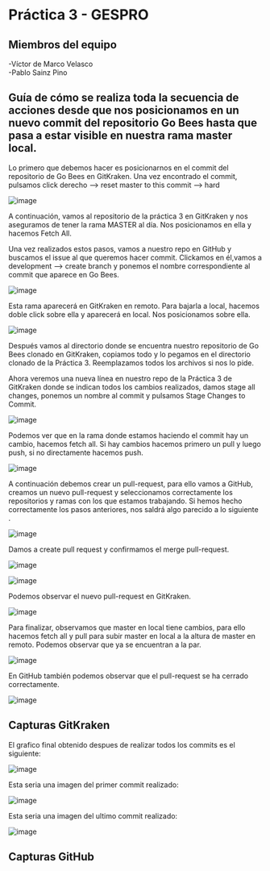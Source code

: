 # Práctica 3 - GESPRO
## Miembros del equipo
  -Víctor de Marco Velasco  
  -Pablo Sainz Pino

## Guía de cómo se realiza toda la secuencia de acciones desde que nos posicionamos en un nuevo commit del repositorio Go Bees hasta que pasa a estar visible en nuestra rama master local.

Lo primero que debemos hacer es posicionarnos en el commit del repositorio de Go Bees en GitKraken. Una vez encontrado el commit, pulsamos click derecho --> reset master to this commit --> hard

![image](https://github.com/user-attachments/assets/67f876e3-2c74-4c38-aa8c-7f93bc3a6dea)

A continuación, vamos al repositorio de la práctica 3 en GitKraken y nos aseguramos de tener la rama MASTER al día. Nos posicionamos en ella y hacemos Fetch All.

Una vez realizados estos pasos, vamos a nuestro repo en GitHub y buscamos el issue al que queremos hacer commit. Clickamos en él,vamos a development --> create branch y ponemos el nombre correspondiente al commit que aparece en Go Bees.

![image](https://github.com/user-attachments/assets/e56abcd1-31f7-4f05-bab1-656397054c18)

Esta rama aparecerá en GitKraken en remoto. Para bajarla a local, hacemos doble click sobre ella y aparecerá en local. Nos posicionamos sobre ella.

![image](https://github.com/user-attachments/assets/b9f8bcdb-1690-4c7d-ab14-d31bb99e5505)


Después vamos al directorio donde se encuentra nuestro repositorio de Go Bees clonado en GitKraken, copiamos todo y lo pegamos en el directorio clonado de la Práctica 3. Reemplazamos todos los archivos si nos lo pide.

Ahora veremos una nueva línea en nuestro repo de la Práctica 3 de GitKraken donde se indican todos los cambios realizados, damos stage all changes, ponemos un nombre al commit y pulsamos Stage Changes to Commit.

![image](https://github.com/user-attachments/assets/f49b6ae3-ff97-4441-828c-64c0827537d2)

Podemos ver que en la rama donde estamos haciendo el commit hay un cambio, hacemos fetch all. Si hay cambios hacemos primero un pull y luego push, si no directamente hacemos push.

![image](https://github.com/user-attachments/assets/f372464e-cb3d-47e1-8db3-a9631893080a)

A continuación debemos crear un pull-request, para ello vamos a GitHub, creamos un nuevo pull-request y seleccionamos correctamente los repositorios y ramas con los que estamos trabajando. Si hemos hecho correctamente los pasos anteriores, nos saldrá algo parecido a lo siguiente .

![image](https://github.com/user-attachments/assets/4accbd9c-0ac5-4b33-8bcb-1658c28ff221)

Damos a create pull request y confirmamos el merge pull-request.

![image](https://github.com/user-attachments/assets/a4c7e6cb-5aa8-4ba9-8dc7-ae8a1b7cde33)

![image](https://github.com/user-attachments/assets/f59e6058-1789-407e-81c3-416096ceb87c)

Podemos observar el nuevo pull-request en GitKraken.

![image](https://github.com/user-attachments/assets/8c3579b9-f612-4175-814a-711ce28638ad)

Para finalizar, observamos que master en local tiene cambios, para ello hacemos fetch all y pull para subir master en local a la altura de master en remoto. Podemos observar que ya se encuentran a la par.

![image](https://github.com/user-attachments/assets/ff9fdb18-4a36-44ba-8144-b98d09255dda)

En GitHub también podemos observar que el pull-request se ha cerrado correctamente.

![image](https://github.com/user-attachments/assets/815bfeef-7db9-4aeb-989d-66004c240e1e)


## Capturas GitKraken
El grafico final obtenido despues de realizar todos los commits es el siguiente:

![image](https://github.com/user-attachments/assets/a34c3a71-3cd0-4423-8234-d4ad7dca8f9b)

Esta seria una imagen del primer commit realizado:

![image](https://github.com/user-attachments/assets/5ea8e14d-c1d0-479f-b8a5-546f0d223a6f)

Esta seria una imagen del ultimo commit realizado:

![image](https://github.com/user-attachments/assets/dcde9808-fe14-4e06-a34e-3ce082fd286d)

## Capturas GitHub
